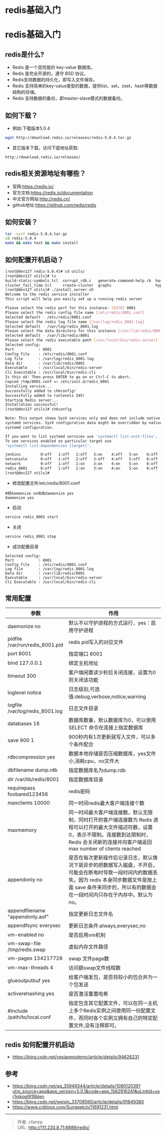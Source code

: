 # redis基础入门


# redis基础入门
## redis是什么?
- Redis 是一个高性能的 key-value 数据库。
- Redis 是完全开源的，遵守 BSD 协议。
- Redis支持数据的持久化，即写入文件保存。
- Redis 支持简单的key-value类型的数据，提供list，set，zset，hash等数据结构的存储。
- Redis 支持数据的备份，即master-slave模式的数据备份。

## 如何下载？
- 例如:下载版本5.0.4
```bash
wget http://download.redis.io/releases/redis-5.0.4.tar.gz
```
- 其它版本下载，访问下面地址获取:
```
http://download.redis.io/releases/
```

## redis相关资源地址有哪些？
- 官网:https://redis.io/
- 官方文档:https://redis.io/documentation
- 中文官方网站:http://redis.cn/
- github地址:https://github.com/redis/redis

## 如何安装？
```bash
tar -xzvf redis-5.0.4.tar.gz
cd redis-5.0.4
make && make test && make install
```

## 如何配置开机启动？
```bash
[root@dev127 redis-5.0.4]# cd utils/
[root@dev127 utils]# ls
build-static-symbols.tcl  corrupt_rdb.c   generate-command-help.rb  hashtable    install_server.sh  redis-copy.rb      redis_init_script.tpl  releasetools          whatisdoing.sh
cluster_fail_time.tcl     create-cluster  graphs                    hyperloglog  lru                redis_init_script  redis-sha1.rb          speed-regression.tcl
[root@dev127 utils]# ./install_server.sh 
Welcome to the redis service installer
This script will help you easily set up a running redis server

Please select the redis port for this instance: [6379] 8001
Please select the redis config file name [/etc/redis/8001.conf] 
Selected default - /etc/redis/8001.conf
Please select the redis log file name [/var/log/redis_8001.log] 
Selected default - /var/log/redis_8001.log
Please select the data directory for this instance [/var/lib/redis/8001] 
Selected default - /var/lib/redis/8001
Please select the redis executable path [/usr/local/bin/redis-server] 
Selected config:
Port           : 8001
Config file    : /etc/redis/8001.conf
Log file       : /var/log/redis_8001.log
Data dir       : /var/lib/redis/8001
Executable     : /usr/local/bin/redis-server
Cli Executable : /usr/local/bin/redis-cli
Is this ok? Then press ENTER to go on or Ctrl-C to abort.
Copied /tmp/8001.conf => /etc/init.d/redis_8001
Installing service...
Successfully added to chkconfig!
Successfully added to runlevels 345!
Starting Redis server...
Installation successful!
[root@dev127 utils]# chkconfig

Note: This output shows SysV services only and does not include native
systemd services. SysV configuration data might be overridden by native
systemd configuration.

If you want to list systemd services use 'systemctl list-unit-files'.
To see services enabled on particular target use
'systemctl list-dependencies [target]'.

jenkins         0:off   1:off   2:off   3:on    4:off   5:on    6:off
netconsole      0:off   1:off   2:off   3:off   4:off   5:off   6:off
network         0:off   1:off   2:on    3:on    4:on    5:on    6:off
redis_8001      0:off   1:off   2:on    3:on    4:on    5:on    6:off
[root@dev127 utils]# 
```
- 修改配置文件/etc/redis/8001.conf
```
#把daemonize no改成daemonize yes
daemonize yes
```

- 启动
```bash
service redis_8001 start
```
- 关闭
```bash
service redis_8001 stop
```

- 成功配置目录
```
Selected config:
Port           : 8001
Config file    : /etc/redis/8001.conf
Log file       : /var/log/redis_8001.log
Data dir       : /var/lib/redis/8001
Executable     : /usr/local/bin/redis-server
Cli Executable : /usr/local/bin/redis-cli
```

## 常用配置

参数 | 作用
--- | ---
daemonize no | 默认不以守护进程的方式运行，yes：启用守护进程
pidfile /var/run/redis_8001.pid | redis pid写入的对应文件
port 8001 | 指定端口 8001
bind 127.0.0.1 | 绑定主机地址
timeout 300 | 客户端闲置读少秒后关闭连接，设置为0则关闭该功能
loglevel notice | 日志级别,可选值:debug,verbose,notice,warning
logfile /var/log/redis_8001.log | 日志文件目录
databases 16 | 数据库数量，默认数据库为0，可以使用SELECT 命令在连接上指定数据库
save 900 1 | 900秒内有1次更新就写入文件，可以多个条件配合
rdbcompression yes | 数据本地存储是否压缩数据库，yes文件小,消耗cpu，no文件大
dbfilename dump.rdb | 指定数据库名为dump.rdb
dir /var/lib/redis/8001 | 指定数据库目录
requirepass foobared123456 | redis密码
maxclients 10000 | 同一时间redis最大客户端连接个数
maxmemory <bytes>  | 同一时间最大客户端连接数，默认无限制，同时打开的客户端连接数为 Redis 进程可以打开的最大文件描述符数，设置0，表示不限制。连接数到达限制时，Redis 会关闭新的连接并向客户端返回 max number of clients reached
appendonly no | 是否在每次更新操作后记录日志，默认情况下是异步的把数据写入磁盘，不开启，可能会在断电时导致一段时间内的数据丢失。因为 redis 本身同步数据文件是按上面 save 条件来同步的，所以有的数据会在一段时间内只存在于内存中。默认为 no。
appendfilename "appendonly.aof" | 指定更新日志文件名
appendfsync everysec |更新日志条件:always,everysec,no
vm-enabled no | 是否启用vm机制
vm-swap-file /tmp/redis.swap | 虚拟内存文件路径
vm-pages 134217728 | swap 文件page数
vm-max-threads 4 | 访问额swap文件线程数
glueoutputbuf yes | 给客户端发包，是否将较小的包合并为一个包发送
activerehashing yes | 是否激活重置哈希
#include /path/to/local.conf | 指定包含其它配置文件，可以在同一主机上多个Redis实例之间使用同一份配置文件，而同时各个实例又拥有自己的特定配置文件,没有注释即可。

## redis 如何配置开机启动
- https://blog.csdn.net/yexiaomodemo/article/details/94626231

## 参考
- https://blog.csdn.net/qq_35949344/article/details/109012039?utm_source=app&app_version=5.0.1&code=app_1562916241&uLinkId=usr1mkqgl919blen
- https://blog.csdn.net/weixin_33709590/article/details/91849380
- https://www.cnblogs.com/Sungeek/p/11691231.html


---

> 作者: cfanzp  
> URL: http://111.230.8.71:8889/redis/  

